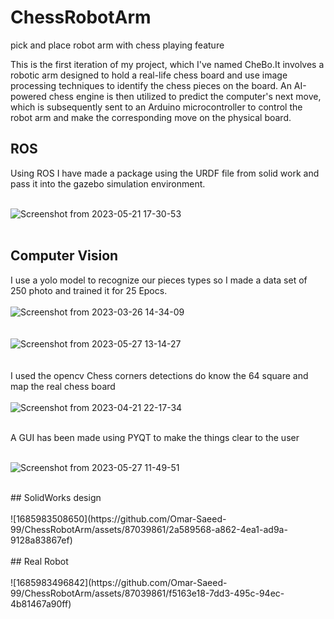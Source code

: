# ChessRobotArm
pick and place robot arm with chess playing feature 

This is the first iteration of my project, which I've named CheBo.It involves a robotic arm designed to hold a real-life chess board and use image processing techniques to identify the chess pieces on the board.
An AI-powered chess engine is then utilized to predict the computer's next move, which is subsequently sent to an Arduino microcontroller to control the robot arm and make the corresponding move on the physical board.

## ROS
Using ROS I have made a package using the URDF file from solid work and pass
it into the gazebo simulation environment.
<br />
<br />

![Screenshot from 2023-05-21 17-30-53](https://github.com/Omar-Saeed-99/ChessRobotArm/assets/87039861/936a5353-6f1d-47e3-8ed6-2878578d6c71)
<br />
<br />

## Computer Vision
I use a yolo model to recognize our pieces types so I made a data set of 250
photo and trained it for 25 Epocs.
<br />
<br />
![Screenshot from 2023-03-26 14-34-09](https://github.com/Omar-Saeed-99/ChessRobotArm/assets/87039861/cdedebcf-f925-4985-a127-fda56657f39f)
<br />
<br />
<br />
![Screenshot from 2023-05-27 13-14-27](https://github.com/Omar-Saeed-99/ChessRobotArm/assets/87039861/87e0a7c4-454d-41a7-a3cb-46af15f79d7e)
<br />
<br />
<br />
I used the opencv Chess corners detections do know the 64 square and map the real chess board
<br />
<br />
![Screenshot from 2023-04-21 22-17-34](https://github.com/Omar-Saeed-99/ChessRobotArm/assets/87039861/9a06243c-7931-469b-b598-a8e845148cd0)
<br />
<br />

A GUI has been made using PYQT to make the things clear to the user
<br />
<br />

![Screenshot from 2023-05-27 11-49-51](https://github.com/Omar-Saeed-99/ChessRobotArm/assets/87039861/fd14573b-823d-4326-a15a-265203bf76ff)
<br />

<br />
## SolidWorks design 
<br />
<br />
![1685983508650](https://github.com/Omar-Saeed-99/ChessRobotArm/assets/87039861/2a589568-a862-4ea1-ad9a-9128a83867ef)
<br />
<br />
## Real Robot
<br />
<br />
![1685983496842](https://github.com/Omar-Saeed-99/ChessRobotArm/assets/87039861/f5163e18-7dd3-495c-94ec-4b81467a90ff)


<br />
<br />
